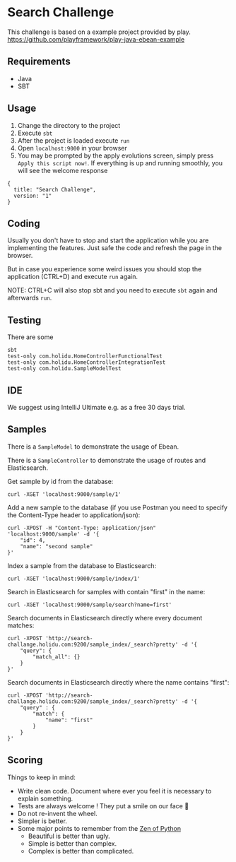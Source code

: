# Search Challenge

This challenge is based on a example project provided by play.
https://github.com/playframework/play-java-ebean-example

## Requirements
- Java
- SBT

## Usage
1. Change the directory to the project
2. Execute `sbt`
3. After the project is loaded execute `run`
4. Open `localhost:9000` in your browser
5. You may be prompted by the apply evolutions screen, simply press `Apply this script now!`. If everything is up 
and running smoothly, you will see the welcome response

```
{
  title: "Search Challenge",
  version: "1"
}
```


## Coding
Usually you don't have to stop and start the application while you are implementing the features.
Just safe the code and refresh the page in the browser.

But in case you experience some weird issues you should stop the application (CTRL+D) and execute `run` again.

NOTE: CTRL+C will also stop sbt and you need to execute `sbt` again and afterwards `run`.

## Testing
There are some 
``` 
sbt
test-only com.holidu.HomeControllerFunctionalTest
test-only com.holidu.HomeControllerIntegrationTest
test-only com.holidu.SampleModelTest
```

## IDE
We suggest using IntelliJ Ultimate e.g. as a free 30 days trial.

## Samples
There is a `SampleModel` to demonstrate the usage of Ebean.

There is a `SampleController` to demonstrate the usage of routes and Elasticsearch.

Get sample by id from the database:
```
curl -XGET 'localhost:9000/sample/1'
```


Add a new sample to the database (if you use Postman you need to specify the Content-Type header to application/json):

```
curl -XPOST -H "Content-Type: application/json" 'localhost:9000/sample' -d '{
    "id": 4,
    "name": "second sample"
}'
```

Index a sample from the database to Elasticsearch:
```
curl -XGET 'localhost:9000/sample/index/1'
``` 

Search in Elasticsearch for samples with contain "first" in the name:
```
curl -XGET 'localhost:9000/sample/search?name=first'
``` 

Search documents in Elasticsearch directly where every document matches:
```
curl -XPOST 'http://search-challange.holidu.com:9200/sample_index/_search?pretty' -d '{
    "query": {
        "match_all": {}
    }
}'
```

Search documents in Elasticsearch directly where the name contains "first":
```
curl -XPOST 'http://search-challange.holidu.com:9200/sample_index/_search?pretty' -d '{
    "query" : {
        "match": {
            "name": "first"
        }
    }
}'
```

## Scoring

Things to keep in mind:

* Write clean code. Document where ever you feel it is necessary to explain something.
* Tests are always welcome ! They put a smile on our face 🙂
* Do not re-invent the wheel.
* Simpler is better.
* Some major points to remember from the [Zen of Python](https://www.python.org/dev/peps/pep-0020/)
    * Beautiful is better than ugly.
    * Simple is better than complex.
    * Complex is better than complicated.
